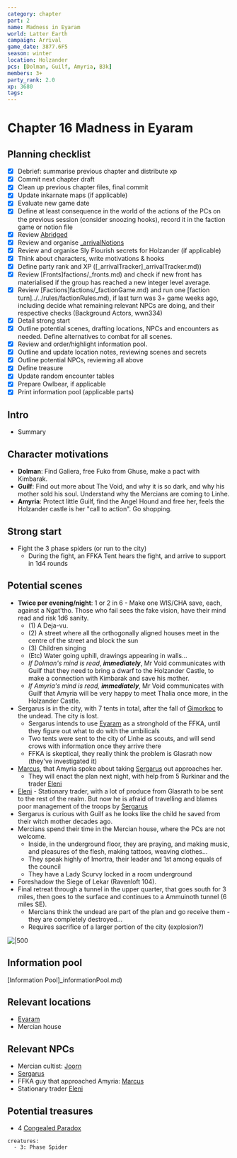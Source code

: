 ```yaml
---
category: chapter
part: 2
name: Madness in Eyaram
world: Latter Earth
campaign: Arrival
game_date: 3877.6F5
season: winter
location: Holzander
pcs: [Dolman, Guilf, Amyria, B3k]
members: 3+
party_rank: 2.0
xp: 3680
tags: 
---
```


# Chapter 16 Madness in Eyaram

## Planning checklist

- [x] Debrief: summarise previous chapter and distribute xp
- [x] Commit next chapter draft
- [x] Clean up previous chapter files, final commit
- [x] Update inkarnate maps (if applicable)
- [x] Evaluate new game date
- [x] Define at least consequence in the world of the actions of the PCs on the previous session (consider snoozing hooks), record it in the faction game or notion file
- [x] Review [Abridged](_published/arrival/abridged.md)
- [x] Review and organise [_arrivalNotions](arrival/_arrivalNotions.md)
- [x] Review and organise Sly Flourish secrets for Holzander (if applicable)
- [x] Think about characters, write motivations & hooks
- [x] Define party rank and XP ([_arrivalTracker]_arrivalTracker.md))
- [x] Review [Fronts]factions/_fronts.md) and check if new front has materialised if the group has reached a new integer level average.
- [x] Review [Factions]factions/_factionGame.md) and run one [faction turn]../../rules/factionRules.md), if last turn was 3+ game weeks ago, including decide what remaining relevant NPCs are doing, and their respective checks (Background Actors, wwn334)
- [x] Detail strong start
- [x] Outline potential scenes, drafting locations, NPCs and encounters as needed. Define alternatives to combat for all scenes.
- [x] Review and order/highlight information pool.
- [x] Outline and update location notes, reviewing scenes and secrets
- [x] Outline potential NPCs, reviewing all above
- [x] Define treasure
- [x] Update random encounter tables
- [x] Prepare Owlbear, if applicable
- [x] Print information pool (applicable parts)

## Intro

- Summary

## Character motivations

- **Dolman**: Find Galiera, free Fuko from Ghuse, make a pact with Kimbarak.
- **Guilf**: Find out more about The Void, and why it is so dark, and why his mother sold his soul. Understand why the Mercians are coming to Linhe.
- **Amyria**: Protect little Guilf, find the Angel Hound and free her, feels the Holzander castle is her "call to action". Go shopping.

## Strong start

- Fight the 3 phase spiders (or run to the city)
	- During the fight, an FFKA Tent hears the fight, and arrive to support in 1d4 rounds

## Potential scenes

- **Twice per evening/night**: 1 or 2 in 6 - Make one WIS/CHA save, each, against a Ngat'tho. Those who fail sees the fake vision, have their mind read and risk 1d6 sanity.
	- (1) A Deja-vu.
	- (2) A street where all the orthogonally aligned houses meet in the centre of the street and block the sun
	- (3) Children singing 
	- (Etc) Water going uphill, drawings appearing in walls...
	- *If Dolman's mind is read*, ***immediately***, Mr Void communicates with Guilf that they need to bring a dwarf to the Holzander Castle, to make a connection with Kimbarak and save his mother.
	- *If Amyria's mind is read, **immediately***, Mr Void communicates with Guilf that Amyria will be very happy to meet Thalia once more, in the Holzander Castle.
- Sergarus is in the city, with 7 tents in total, after the fall of [Gimorkoc](arrival/locations/gimorkoc.md) to the undead. The city is lost.
	- Sergarus intends to use [Eyaram](arrival/locations/eyaram.md) as a stronghold of the FFKA, until they figure out what to do with the umbilicals
	- Two tents were sent to the city of Linhe as scouts, and will send crows with information once they arrive there
	- FFKA is skeptical, they really think the problem is Glasrath now (they've investigated it)
- [Marcus](Marcus.md), that Amyria spoke about taking [Sergarus](arrival/npcs/Sergarus.md) out approaches her.
	- They will enact the plan next night, with help from 5 Rurkinar and the trader [Eleni](Eleni.md)
- [Eleni](Eleni.md) - Stationary trader, with a lot of produce from Glasrath to be sent to the rest of the realm. But now he is afraid of travelling and blames poor management of the troops by [Sergarus](arrival/npcs/Sergarus.md)
- Sergarus is curious with Guilf as he looks like the child he saved from their witch mother decades ago.
- Mercians spend their time in the Mercian house, where the PCs are not welcome.
	- Inside, in the underground floor, they are praying, and making music, and pleasures of the flesh, making tattoos, weaving clothes...
	- They speak highly of Imortra, their leader and 1st among equals of the council
	- They have a Lady Scurvy locked in a room underground
- Foreshadow the Siege of Lekar (Ravenloft 104).
- Final retreat through a tunnel in the upper quarter, that goes south for 3 miles, then goes to the surface and continues to a Ammuinoth tunnel (6 miles SE).
	- Mercians think the undead are part of the plan and go receive them - they are completely destroyed...
	- Requires sacrifice of a larger portion of the city (explosion?)

![|500](https://i.imgur.com/W4PsbD6.png)


## Information pool

[Information Pool]_informationPool.md)

## Relevant locations

- [Eyaram](arrival/locations/Eyaram.md)
- Mercian house

## Relevant NPCs

- Mercian cultist: [Joorn](arrival/npcs/Joorn.md)
- [Sergarus](arrival/npcs/Sergarus.md)
- FFKA guy that approached Amyria: [Marcus](Marcus.md)
- Stationary trader [Eleni](Eleni.md)

## Potential treasures

- 4 [Congealed Paradox](arrival/context/artefacts.md#Congealed%20Paradox)

```encounter
creatures:
  - 3: Phase Spider
```


